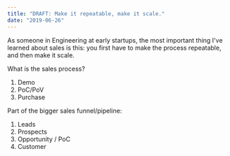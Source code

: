 ```yaml
---
title: "DRAFT: Make it repeatable, make it scale."
date: "2019-06-26"
---
```


As someone in Engineering at early startups, the most important thing I've learned
about sales is this: you first have to make the process repeatable, and then make it scale.

What is the sales process?

1. Demo
2. PoC/PoV
3. Purchase

Part of the bigger sales funnel/pipeline:

1. Leads
2. Prospects
3. Opportunity / PoC
4. Customer